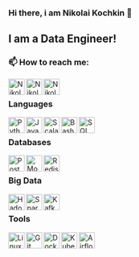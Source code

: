 ### Hi there, i am Nikolai Kochkin 👋

## I am a Data Engineer!

### 📫 How to reach me:

[<img align="left" alt="Nikolai Kochkin | Linkedin" height="32" width="32" src="https://cdn.simpleicons.org/linkedin" />](https://www.linkedin.com/in/nikolai-kochkin-85406b263)
[<img align="left" alt="Nikolai Kochkin | Linkedin" height="32" width="32" src="https://cdn.simpleicons.org/telegram" />](https://t.me/qwerty_qwerty_91)
[<img align="left" alt="Nikolai Kochkin | Linkedin" height="32" width="32" src="https://cdn.simpleicons.org/gmail" />](mailto:nikolaykochkin91@gmail.com)

<br/>

### Languages

<img align="left" alt="Python" height="32" width="32" src="https://cdn.simpleicons.org/python" />
<img align="left" alt="Java" height="32" width="32" src="https://cdn.simpleicons.org/openjdk" />
<img align="left" alt="Scala" height="32" width="32" src="https://cdn.simpleicons.org/scala" />
<img align="left" alt="Bash" height="32" width="32" src="https://cdn.simpleicons.org/gnubash" />
<img align="left" alt="SQL" width="32" height="32" src="https://raw.githubusercontent.com/FortAwesome/Font-Awesome/6.x/svgs/solid/database.svg">

<br/>

### Databases

<img align="left" alt="Postgres" height="32" width="32" src="https://cdn.simpleicons.org/postgresql" />
<img align="left" alt="MongoDB" height="32" width="32" src="https://cdn.simpleicons.org/mongodb" />
<img align="left" alt="Redis" height="32" width="32" src="https://cdn.simpleicons.org/redis" />

<br/>

### Big Data

<img align="left" alt="Hadoop" height="32" width="32" src="https://cdn.simpleicons.org/apachehadoop" />
<img align="left" alt="Spark" height="32" width="32" src="https://cdn.simpleicons.org/apachespark" />
<img align="left" alt="Kafka" height="32" width="32" src="https://cdn.simpleicons.org/apachekafka" />

<br/>

### Tools

<img align="left" alt="Linux" height="32" width="32" src="https://cdn.simpleicons.org/linux" />
<img align="left" alt="Git" height="32" width="32" src="https://cdn.simpleicons.org/git" />
<img align="left" alt="Docker" height="32" width="32" src="https://cdn.simpleicons.org/docker" />
<img align="left" alt="Kubernetes" height="32" width="32" src="https://cdn.simpleicons.org/Kubernetes" />
<img align="left" alt="Airflow" height="32" width="32" src="https://cdn.simpleicons.org/apacheairflow" />

<br/>
<br/>
